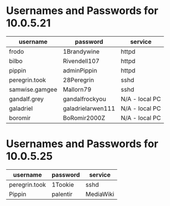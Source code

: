 # Usernames and Passwords for 10.0.5.21
|username|password|service|
|--------|--------|-------|
|frodo|1Brandywine|httpd|
|bilbo|Rivendell107|httpd|
|pippin|adminPippin|httpd|
|peregrin.took|28Peregrin|sshd|
|samwise.gamgee|Mallorn79|sshd|
|gandalf.grey|gandalfrockyou|N/A - local PC|
|galadriel|galadrielarwen111|N/A - local PC|
|boromir|BoRomir2000Z|N/A - local PC|


# Usernames and Passwords for 10.0.5.25
|username|password|service|
|--------|--------|-------|
|peregrin.took|1Tookie|sshd|
|Pippin|palentir|MediaWiki|
